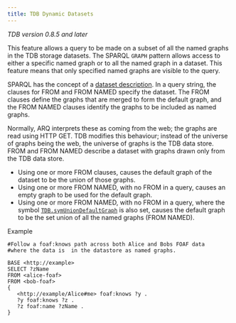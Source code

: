 ```yaml
---
title: TDB Dynamic Datasets
---
```


*TDB version 0.8.5 and later*

This feature allows a query to be made on a subset of all the named
graphs in the TDB storage datasets. The SPARQL `GRAPH` pattern
allows access to either a specific named graph or to all the named
graph in a dataset. This feature means that only specified named
graphs are visible to the query.

SPARQL has the concept of a
[dataset description](http://www.w3.org/TR/sparql11-query/#specifyingDataset).
In a query string, the clauses for FROM and FROM NAMED specify the
dataset. The FROM clauses define the graphs that are merged to form
the default graph, and the FROM NAMED clauses identify the graphs
to be included as named graphs.

Normally, ARQ interprets these as coming from the web; the
graphs are read using HTTP GET. TDB modifies this behaviour; instead
of the universe of graphs being the web, the universe of graphs is
the TDB data store. FROM and FROM NAMED describe a dataset with
graphs drawn only from the TDB data store.

-   Using one or more FROM clauses, causes the default graph of the 
    dataset to be the union of those graphs.
-   Using one or more FROM NAMED, with no FROM in a query,
    causes an empty graph to be used for the default graph.
-   Using one or more FROM NAMED, with no FROM in a query, where the symbol
    [`TDB.symUnionDefaultGraph`](configuration.html)
    is also set, causes the default graph to be the set union of all the named
    graphs (FROM NAMED).

Example

    #Follow a foaf:knows path across both Alice and Bobs FOAF data
    #where the data is  in the datastore as named graphs.

    BASE <http://example>
    SELECT ?zName
    FROM <alice-foaf>
    FROM <bob-foaf>
    {
       <http://example/Alice#me> foaf:knows ?y .
       ?y foaf:knows ?z .
       ?z foaf:name ?zName .
    }
